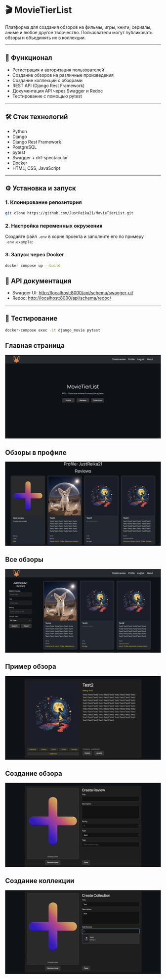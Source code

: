 # 🎬 MovieTierList

Платформа для создания обзоров на фильмы, игры, книги, сериалы, аниме и любое другое творчество. Пользователи могут публиковать обзоры и объединять их в коллекции.

---

## 🚀 Функционал

* Регистрация и авторизация пользователей
* Создание обзоров на различные произведения
* Создание коллекций с обзорами
* REST API (Django Rest Framework)
* Документация API через Swagger и Redoc
* Тестирование с помощью pytest

---

## 🛠️ Стек технологий

* Python
* Django
* Django Rest Framework
* PostgreSQL
* pytest
* Swagger + drf-spectacular
* Docker
* HTML, CSS, JavaScript

---

## ⚙️ Установка и запуск

### 1. Клонирование репозитория

```bash
git clone https://github.com/JustReika21/MovieTierList.git
```

### 2. Настройка переменных окружения

Создайте файл `.env` в корне проекта и заполните его по примеру `.env.example`:

### 3. Запуск через Docker

```bash
docker compose up --build
```

## 📄 API документация

* Swagger UI: [http://localhost:8000/api/schema/swagger-ui/](http://localhost:8000/api/schema/swagger-ui/)
* Redoc: [http://localhost:8000/api/schema/redoc/](http://localhost:8000/api/schema/redoc/)

---

## 🧪 Тестирование

```bash
docker-compose exec -it django_movie pytest
```

## Главная страница
![Главная](reamde_images/main.png)

## Обзоры в профиле
![Обзоры в профиле](reamde_images/reviews_in_profile.png)

## Все обзоры
![Все обзоры](reamde_images/all_reviews.png)

## Пример обзора
![Пример обзора](reamde_images/review_example.png)

## Создание обзора
![Создание обзора](reamde_images/review_create.png)

## Создание коллекции
![Создание коллекции](reamde_images/collection_create.png)

